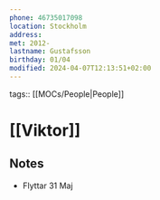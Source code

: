 ```yaml
---
phone: 46735017098
location: Stockholm
address: 
met: 2012-
lastname: Gustafsson
birthday: 01/04
modified: 2024-04-07T12:13:51+02:00
---
```

tags:: [[MOCs/People|People]]
# [[Viktor]] 
## Notes
- Flyttar 31 Maj

